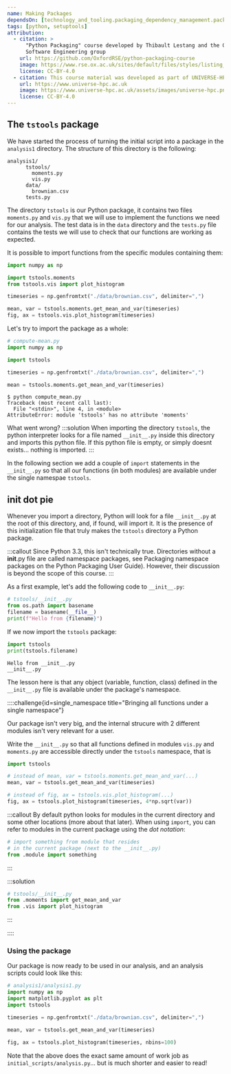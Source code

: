 ```yaml
---
name: Making Packages
dependsOn: [technology_and_tooling.packaging_dependency_management.pack_python_01intro]
tags: [python, setuptools]
attribution:
  - citation: >
      "Python Packaging" course developed by Thibault Lestang and the Oxford Research 
      Software Engineering group
    url: https://github.com/OxfordRSE/python-packaging-course
    image: https://www.rse.ox.ac.uk/sites/default/files/styles/listing_tile_text_displayed_image/public/rse/images/media/oxrse_banner_2.png
    license: CC-BY-4.0
  - citation: This course material was developed as part of UNIVERSE-HPC, which is funded through the SPF ExCALIBUR programme under grant number EP/W035731/1
    url: https://www.universe-hpc.ac.uk
    image: https://www.universe-hpc.ac.uk/assets/images/universe-hpc.png
    license: CC-BY-4.0
---
```


## The `tstools` package

We have started the process of turning the initial script into a package in the
`analysis1` directory. The structure of this directory is the following:

```text
analysis1/
      tstools/
        moments.py
        vis.py
      data/
        brownian.csv
      tests.py
```

The directory `tstools` is our Python package, it contains two files
`moments.py` and `vis.py` that we will use to implement the functions we need
for our analysis. The test data is in the `data` directory and the `tests.py`
file contains the tests we will use to check that our functions are working as
expected.

It is possible to import functions from the specific modules containing them:

```python
import numpy as np

import tstools.moments
from tstools.vis import plot_histogram

timeseries = np.genfromtxt("./data/brownian.csv", delimiter=",")

mean, var = tstools.moments.get_mean_and_var(timeseries)
fig, ax = tstools.vis.plot_histogram(timeseries)
```

Let's try to import the package as a whole:

```python
# compute-mean.py
import numpy as np

import tstools

timeseries = np.genfromtxt("./data/brownian.csv", delimiter=",")

mean = tstools.moments.get_mean_and_var(timeseries)
```

```text
$ python compute_mean.py
Traceback (most recent call last):
  File "<stdin>", line 4, in <module>
AttributeError: module 'tstools' has no attribute 'moments'
```

What went wrong?
:::solution
When importing the directory `tstools`, the python interpreter
looks for a file named `__init__.py` inside this directory and imports this python file.
If this python file is empty, or simply doesnt exists... nothing is imported.
:::

In the following section we add a couple of `import` statements in
the `__init__.py` so that all our functions (in both modules) are
available under the single namespae `tstools`.

## init dot pie

Whenever you import a directory, Python will look for a file `__init__.py` at the root of this
directory, and, if found, will import it.
It is the presence of this initialization file that truly makes the `tstools` directory a Python
package.

:::callout
Since Python 3.3, this isn't technically true. Directories without a **init**.py
file are called namespace packages, see Packaging namespace packages on the
Python Packaging User Guide). However, their discussion is beyond the scope of
this course.
:::

As a first example, let's add the following code to `__init__.py`:

```python
# tstools/__init__.py
from os.path import basename
filename = basename(__file__)
print(f"Hello from {filename}")
```

If we now import the `tstools` package:

```python
import tstools
print(tstools.filename)
```

```text
Hello from __init__.py
__init__.py
```

The lesson here is that any object (variable, function, class) defined in the `__init__.py` file is available under the package's namespace.

::::challenge{id=single_namespace title="Bringing all functions under a single namespace"}

Our package isn't very big, and the internal strucure with 2 different modules isn't
very relevant for a user.

Write the `__init__.py` so that all functions defined in
modules `vis.py` and `moments.py` are accessible directly
under the `tstools` namespace, that is

```python
import tstools

# instead of mean, var = tstools.moments.get_mean_and_var(...)
mean, var = tstools.get_mean_and_var(timeseries)

# instead of fig, ax = tstools.vis.plot_histogram(...)
fig, ax = tstools.plot_histogram(timeseries, 4*np.sqrt(var))
```

:::callout
By default python looks for modules in the current directory
and some other locations (more about that later). When using `import`,
you can refer to modules in the current package using the _dot notation_:

```python
# import something from module that resides
# in the current package (next to the __init__.py)
from .module import something
```

:::

:::solution

```python
# tstools/__init__.py
from .moments import get_mean_and_var
from .vis import plot_histogram
```

:::

::::

### Using the package

Our package is now ready to be used in our analysis, and an analysis scripts could look like this:

```python
# analysis1/analysis1.py
import numpy as np
import matplotlib.pyplot as plt
import tstools

timeseries = np.genfromtxt("./data/brownian.csv", delimiter=",")

mean, var = tstools.get_mean_and_var(timeseries)

fig, ax = tstools.plot_histogram(timeseries, nbins=100)
```

Note that the above does the exact same amount of work job as
`initial_scripts/analysis.py`... but is much shorter and easier to read!
